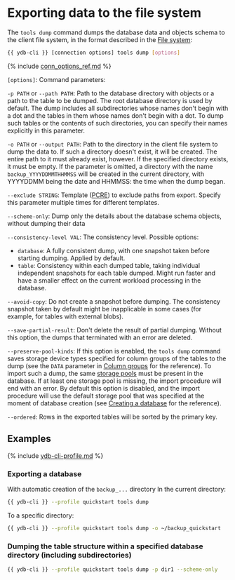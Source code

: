# Exporting data to the file system

The `tools dump` command dumps the database data and objects schema to the client file system, in the format described in the [File system](../file-structure.md):

```bash
{{ ydb-cli }} [connection options] tools dump [options]
```

{% include [conn_options_ref.md](../../commands/_includes/conn_options_ref.md) %}

`[options]`: Command parameters:

`-p PATH` or `--path PATH`: Path to the database directory with objects or a path to the table to be dumped. The root database directory is used by default. The dump includes all subdirectories whose names don't begin with a dot and the tables in them whose names don't begin with a dot. To dump such tables or the contents of such directories, you can specify their names explicitly in this parameter.

`-o PATH` or `--output PATH`: Path to the directory in the client file system to dump the data to. If such a directory doesn't exist, it will be created. The entire path to it must already exist, however. If the specified directory exists, it must be empty. If the parameter is omitted, a directory with the name `backup_YYYYDDMMTHHMMSS` will be created in the current directory, with YYYYDDMM being the date and HHMMSS: the time when the dump began.

`--exclude STRING`: Template ([PCRE](https://www.pcre.org/original/doc/html/pcrepattern.html)) to exclude paths from export. Specify this parameter multiple times for different templates.

`--scheme-only`: Dump only the details about the database schema objects, without dumping their data

`--consistency-level VAL`: The consistency level. Possible options:

- `database`: A fully consistent dump, with one snapshot taken before starting dumping. Applied by default.
- `table`: Consistency within each dumped table, taking individual independent snapshots for each table dumped. Might run faster and have a smaller effect on the current workload processing in the database.

`--avoid-copy`: Do not create a snapshot before dumping. The consistency snapshot taken by default might be inapplicable in some cases (for example, for tables with external blobs).

`--save-partial-result`: Don't delete the result of partial dumping. Without this option, the dumps that terminated with an error are deleted.

`--preserve-pool-kinds`: If this option is enabled, the `tools dump` command saves storage device types specified for column groups of the tables to the dump (see the `DATA` parameter in [Column groups](https://ydb.tech/docs/en/yql/reference/syntax/create_table/family) for the reference). To import such a dump, the same [storage pools](https://ydb.tech/docs/en/concepts/glossary#storage-pool) must be present in the database. If at least one storage pool is missing, the import procedure will end with an error. By default this option is disabled, and the import procedure will use the default storage pool that was specified at the moment of database creation (see [Creating a database](https://ydb.tech/docs/en/devops/manual/initial-deployment#create-db) for the reference).

`--ordered`: Rows in the exported tables will be sorted by the primary key.

## Examples

{% include [ydb-cli-profile.md](../../../../_includes/ydb-cli-profile.md) %}

### Exporting a database

With automatic creation of the `backup_...` directory In the current directory:

```bash
{{ ydb-cli }} --profile quickstart tools dump
```

To a specific directory:

```bash
{{ ydb-cli }} --profile quickstart tools dump -o ~/backup_quickstart
```

### Dumping the table structure within a specified database directory (including subdirectories)

```bash
{{ ydb-cli }} --profile quickstart tools dump -p dir1 --scheme-only
```


